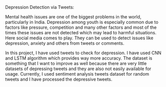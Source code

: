 Depression Detection via Tweets:

Mental health issues are one of the biggest problems in the world, particularly in India. Depression among youth is especially common due to factors like pressure, competition and many other factors and most of the times these issues are not detected which may lead to harmful situations. Here social media comes to play. They can be used to detect issues like depression, anxiety and others from tweets or comments.

In this project, I have used tweets to check for depression. I have used CNN and LSTM algorithm which provides way more accuracy. The dataset is something that I want to improve as well because there are very little datasets of depressing tweets and they are also not easily available for usage. Currently, I used sentiment analysis tweets dataset for random tweets and I have processed the depressive tweets.
